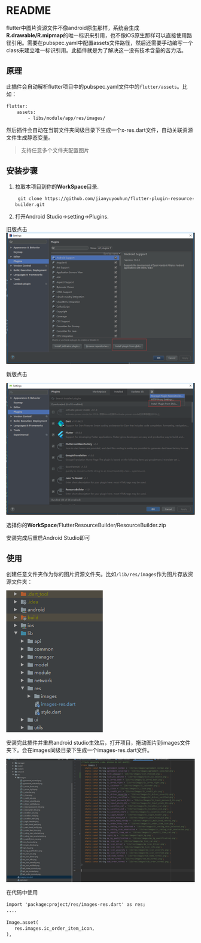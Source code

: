 # README #

flutter中图片资源文件不像android原生那样，系统会生成**R.drawable/R.mipmap**的唯一标识来引用，也不像iOS原生那样可以直接使用路径引用。需要在pubspec.yaml中配置assets文件路径，然后还需要手动编写一个class来建立唯一标识引用。此插件就是为了解决这一没有技术含量的苦力活。

## 原理

此插件会自动解析flutter项目中的pubspec.yaml文件中的`flutter/assets`。比如：

	flutter:
		assets:
			- libs/module/app/res/images/

然后插件会自动在当前文件夹同级目录下生成一个x-res.dart文件，自动关联资源文件生成静态变量。

> 支持任意多个文件夹配置图片

## 安装步骤 ##

1. 拉取本项目到你的**WorkSpace**目录.

		git clone https://github.com/jianyuyouhun/flutter-plugin-resource-builder.git

2. 打开Android Studio->setting->Plugins.

旧版点击
![](images/old_idea.png)

新版点击

![](images/new_idea.png)

选择你的**WorkSpace**/FlutterResourceBuilder/ResourceBuilder.zip

安装完成后重启Android Studio即可

## 使用 ##

创建任意文件夹作为你的图片资源文件夹。比如`/lib/res/images`作为图片存放资源文件夹：

![](images/images-dir.png)

安装完此插件并重启android studio生效后，打开项目，拖动图片到images文件夹下。会在images同级目录下生成一个images-res.dart文件。

![](images/images-res.png)

在代码中使用

	import 'package:project/res/images-res.dart' as res;
	....

	Image.asset(
       res.images.ic_order_item_icon,
    ),
